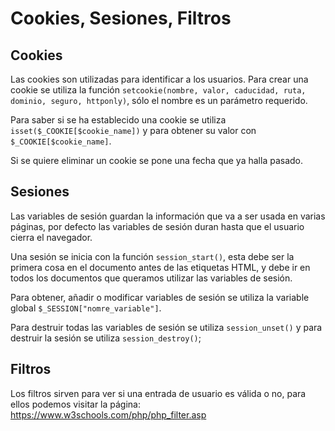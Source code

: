 # Cookies, Sesiones, Filtros

## Cookies 

Las cookies son utilizadas para identificar a los usuarios. Para crear una cookie se utiliza la función `setcookie(nombre, valor, caducidad, ruta, dominio, seguro, httponly)`, sólo el nombre es un parámetro requerido.

Para saber si se ha establecido una cookie se utiliza `isset($_COOKIE[$cookie_name])` y para obtener su valor con `$_COOKIE[$cookie_name]`. 

Si se quiere eliminar un cookie se pone una fecha que ya halla pasado. 

## Sesiones

Las variables de sesión guardan la información que va a ser usada en varias páginas, por defecto las variables de sesión duran hasta que el usuario cierra el navegador. 

Una sesión se inicia con la función `session_start()`, esta debe ser la primera cosa en el documento antes de las etiquetas HTML, y debe ir en todos los documentos que queramos utilizar las variables de sesión. 

Para obtener, añadir o modificar variables de sesión se utiliza la variable global `$_SESSION["nomre_variable"]`. 

Para destruir todas las variables de sesión se utiliza `session_unset()` y para destruir la sesión se utiliza `session_destroy()`; 

## Filtros 

Los filtros sirven para ver si una entrada de usuario es válida o no, para ellos podemos visitar la página: https://www.w3schools.com/php/php_filter.asp 